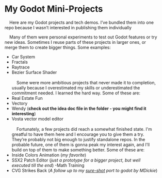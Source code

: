 # My Godot Mini-Projects

&nbsp;&nbsp;&nbsp;&nbsp;Here are my Godot projects and tech demos. I’ve bundled them into one repo because I wasn’t interested in publishing them individually

&nbsp;&nbsp;&nbsp;&nbsp;Many of them were personal experiments to test out Godot features or try new ideas. Sometimes I reuse parts of these projects in larger ones, or merge them to create bigger things. Some examples:
- Car System
- Fractals
- Raytrace
- Bezier Surface Shader
\
\
&nbsp;&nbsp;&nbsp;&nbsp;Some were more ambitious projects that never made it to completion, usually because I overestimated my skills or underestimated the commitment needed. I learned the hard way. Some of these are:
- Real Estate Fun
- Vectory
- Wendy (**check out the idea doc file in the folder - you might find it interesting**)
- Vosta vector model editor
\
\
&nbsp;&nbsp;&nbsp;&nbsp;Fortunately, a few projects did reach a somewhat finished state. I'm greatful to have them here and I encourage you to give them a try. They’re probably not big enough to justify standalone repos. In the probable future, one of them is gonna peak my interest again, and I'll build on top of them to make something better. Some of these are:
- Inside Colors Animation (*my favorite*)
- SSX2 Patch Editor (*just a prototype for a bigger project, but well executed till the end*)
-Math Training
- CVG Strikes Back (*A follow up to my [sure-shot](https://github.com/Erickson400/sure-shot-gd) port to godot by MDickie*)


